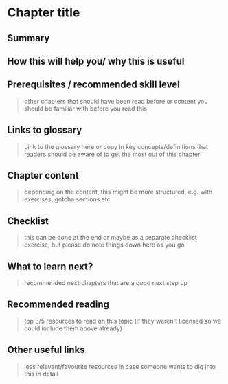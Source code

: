 # Chapter title

## Summary

## How this will help you/ why this is useful

## Prerequisites / recommended skill level
> other chapters that should have been read before or content you should be familiar with before you read this

## Links to glossary
> Link to the glossary here or copy in key concepts/definitions that readers should be aware of to get the most out of this chapter

## Chapter content 
> depending on the content, this might be more structured, e.g. with exercises, gotcha sections etc

## Checklist
> this can be done at the end or maybe as a separate checklist exercise, but please do note things down here as you go 

## What to learn next?
> recommended next chapters that are a good next step up

## Recommended reading
> top 3/5 resources to read on this topic (if they weren't licensed so we could include them above already)

## Other useful links
> less relevant/favourite resources in case someone wants to dig into this in detail
